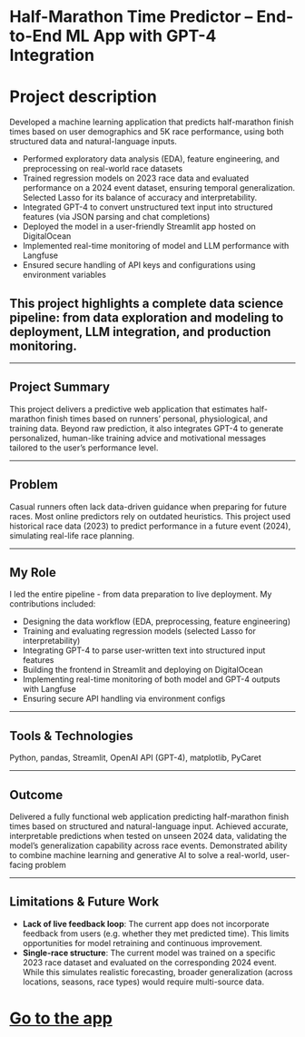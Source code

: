 # Half-Marathon Time Predictor – End-to-End ML App with GPT-4 Integration


# Project description 

 Developed a machine learning application that predicts half-marathon finish times based on user demographics and 5K race performance, using both structured data and natural-language inputs.

- Performed exploratory data analysis (EDA), feature engineering, and preprocessing on real-world race datasets
 - Trained regression models on 2023 race data and evaluated performance on a 2024 event dataset, ensuring temporal generalization. Selected Lasso for its balance of accuracy and interpretability.
 - Integrated GPT-4 to convert unstructured text input into structured features (via JSON parsing and chat completions)
 - Deployed the model in a user-friendly Streamlit app hosted on DigitalOcean
 - Implemented real-time monitoring of model and LLM performance with Langfuse
 - Ensured secure handling of API keys and configurations using environment variables

## This project highlights a complete data science pipeline: from data exploration and modeling to deployment, LLM integration, and production monitoring.

---

## Project Summary
This project delivers a predictive web application that estimates half-marathon finish times based on runners’ personal, physiological, and training data. Beyond raw prediction, it also integrates GPT-4 to generate personalized, human-like training advice and motivational messages tailored to the user’s performance level.

---

## Problem
Casual runners often lack data-driven guidance when preparing for future races. Most online predictors rely on outdated heuristics. This project used historical race data (2023) to predict performance in a future event (2024), simulating real-life race planning.

---

## My Role
I led the entire pipeline - from data preparation to live deployment. My contributions included:

- Designing the data workflow (EDA, preprocessing, feature engineering)
- Training and evaluating regression models (selected Lasso for interpretability)
- Integrating GPT-4 to parse user-written text into structured input features
- Building the frontend in Streamlit and deploying on DigitalOcean
- Implementing real-time monitoring of both model and GPT-4 outputs with Langfuse
- Ensuring secure API handling via environment configs

---

## Tools & Technologies
Python, pandas, Streamlit, OpenAI API (GPT-4), matplotlib, PyCaret

---

## Outcome 
Delivered a fully functional web application predicting half-marathon finish times based on structured and natural-language input.
Achieved accurate, interpretable predictions when tested on unseen 2024 data, validating the model’s generalization capability across race events.
Demonstrated ability to combine machine learning and generative AI to solve a real-world, user-facing problem

---

## Limitations & Future Work

- **Lack of live feedback loop**: The current app does not incorporate feedback from users (e.g. whether they met predicted time). This limits opportunities for model retraining and continuous improvement.
- **Single-race structure**: The current model was trained on a specific 2023 race dataset and evaluated on the corresponding 2024 event. While this simulates realistic forecasting, broader generalization (across locations, seasons, race types) would require multi-source data.

# [Go to the app](https://coral-app-2chue.ondigitalocean.app/)
















